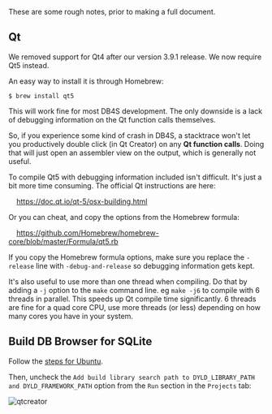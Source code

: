 These are some rough notes, prior to making a full document.

## Qt

We removed support for Qt4 after our version 3.9.1 release.  We now require Qt5
instead.

An easy way to install it is through Homebrew:

    $ brew install qt5

This will work fine for most DB4S development.  The only downside is a lack of
debugging information on the Qt function calls themselves.

So, if you experience some kind of crash in DB4S, a stacktrace won't let you
productively double click (in Qt Creator) on any **Qt function calls**.  Doing
that will just open an assembler view on the output, which is generally not useful.

To compile Qt5 with debugging information included isn't difficult.  It's just a
bit more time consuming.  The official Qt instructions are here:

&nbsp; &nbsp; https://doc.qt.io/qt-5/osx-building.html

Or you can cheat, and copy the options from the Homebrew formula:

&nbsp; &nbsp; https://github.com/Homebrew/homebrew-core/blob/master/Formula/qt5.rb

If you copy the Homebrew formula options, make sure you replace the `-release` line
with `-debug-and-release` so debugging information gets kept.

It's also useful to use more than one thread when compiling.  Do that by adding a
`-j` option to the `make` command line.  eg `make -j6` to compile with 6 threads in
parallel.  This speeds up Qt compile time significantly.  6 threads are fine for a
quad core CPU, use more threads (or less) depending on how many cores you have in
your system.

## Build DB Browser for SQLite

Follow the [steps for Ubuntu](https://github.com/sqlitebrowser/sqlitebrowser/wiki/Compiling-on-Ubuntu-16.04-with-Qt-Creator#build-db-browser-for-sqlite).

Then, uncheck the `Add build library search path to DYLD_LIBRARY_PATH and DYLD_FRAMEWORK_PATH` option from the `Run` section in the `Projects` tab:

![qtcreator](https://user-images.githubusercontent.com/5748627/40748162-2a8f4e50-6468-11e8-8de9-17a005557fe6.jpg)

